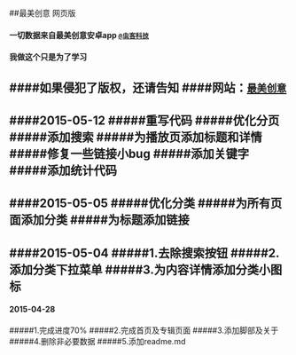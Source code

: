 ##最美创意 网页版
#### 一切数据来自最美创意安卓app [`@虫客科技`](http://www.bugkr.com/)
#### 我做这个只是为了学习 
####如果侵犯了版权，还请告知
####网站：[`最美创意`](http://zmcy.yangzhongchao.com/)
----------
####2015-05-12
#####重写代码
#####优化分页
#####添加搜索
#####为播放页添加标题和详情
#####修复一些链接小bug
#####添加关键字
#####添加统计代码
----------
####2015-05-05
#####优化分类
#####为所有页面添加分类
#####为标题添加链接
----------
####2015-05-04
#####1.去除搜索按钮
#####2.添加分类下拉菜单
#####3.为内容详情添加分类小图标
----------
#### 2015-04-28
#####1.完成进度70% 
#####2.完成首页及专辑页面 
#####3.添加脚部及关于 
#####4.删除非必要数据
#####5.添加readme.md

